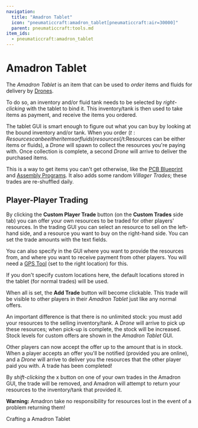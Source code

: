 ```yaml
---
navigation:
  title: "Amadron Tablet"
  icon: "pneumaticcraft:amadron_tablet[pneumaticcraft:air=30000]"
  parent: pneumaticcraft:tools.md
item_ids:
  - pneumaticcraft:amadron_tablet
---
```


# Amadron Tablet

The *Amadron Tablet* is an item that can be used to *order* items and fluids for delivery by [Drones](./drone.md).

To do so, an inventory and/or fluid tank needs to be selected by *right-clicking* with the tablet to bind it. This inventory/tank is then used to take items as payment, and receive the items you ordered.

The tablet GUI is smart enough to figure out what you can buy by looking at the bound inventory and/or tank. When you order <Color hex="#880">$(t:Resources can be either items or fluids)resources$(/t:Resources can be either items or fluids)</Color>, a *Drone* will spawn to collect the resources you're paying with. Once collection is complete, a second *Drone* will arrive to deliver the purchased items.

This is a way to get items you can't get otherwise, like the [PCB Blueprint](../components/pcb_blueprint.md) and [Assembly Programs](../manufacturing/assembly_programs.md). It also adds some random *Villager Trades*; these trades are re-shuffled daily.

## Player-Player Trading

By clicking the **Custom Player Trade** button (on the **Custom Trades** side tab) you can offer your own resources to be traded for other players' resources. In the trading GUI you can select an resource to sell on the left-hand side, and a resource you want to buy on the right-hand side. You can set the trade amounts with the text fields.

You can also specify in the GUI where you want to provide the resources from, and where you want to receive payment from other players. You will need a [GPS Tool](./gps_tool.md) (set to the right location) for this.

If you don't specify custom locations here, the default locations stored in the tablet (for normal trades) will be used.

When all is set, the **Add Trade** button will become clickable. This trade will be visible to other players in their *Amadron Tablet* just like any normal offers.

An important difference is that there is no unlimited stock: you must add your resources to the selling inventory/tank. A *Drone* will arrive to pick up these resources; when pick-up is complete, the stock will be increased. Stock levels for custom offers are shown in the *Amadron Tablet* GUI.

Other players can now accept the offer up to the amount that is in stock. When a player accepts an offer you'll be notified (provided you are online), and a *Drone* will arrive to deliver you the resources that the other player paid you with. A trade has been completed!

By *shift-clicking* the <Color hex="#F00">x</Color> button on one of your own trades in the Amadron GUI, the trade will be removed, and Amadron will attempt to return your resources to the inventory/tank that provided it. 

**Warning:** Amadron take no responsibility for resources lost in the event of a problem returning them!

Crafting a Amadron Tablet

<Recipe id="pneumaticcraft:amadron_tablet" />

